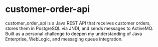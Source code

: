 # customer-order-api
customer_order_api is a Java REST API that receives customer orders, stores them in PostgreSQL via JNDI, and sends messages to ActiveMQ. Built as a personal challenge to deepen my understanding of Java Enterprise, WebLogic, and messaging queue integration.
